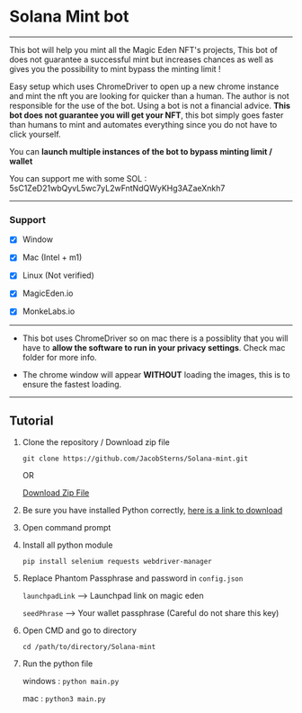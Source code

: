 # Solana Mint bot

---

This bot will help you mint all the Magic Eden NFT's projects, This bot of does not guarantee a successful mint but increases chances as well as gives you the possibility to mint bypass the minting limit !

Easy setup which uses ChromeDriver to open up a new chrome instance and mint the nft you are looking for quicker than a human. The author is not responsible for the use of the bot. Using a bot is not a financial advice.  **This bot does not guarantee you will get your NFT**, this bot simply goes faster than humans to mint and automates everything since you do not have to click yourself.

You can **launch multiple instances of the bot to bypass minting limit / wallet**

You can support me with some SOL : 5sC1ZeD21wbQyvL5wc7yL2wFntNdQWyKHg3AZaeXnkh7

---

### Support

-   [x] Window
-   [x] Mac (Intel + m1)
-   [x] Linux (Not verified)

-   [x] MagicEden.io
-   [x] MonkeLabs.io

---

-   This bot uses ChromeDriver so on mac there is a possiblity that you will have to **allow the software to run in your privacy settings**. Check mac folder for more info.

-   The chrome window will appear **WITHOUT** loading the images, this is to ensure the fastest loading.

---

## Tutorial

1. Clone the repository / Download zip file

    `git clone https://github.com/JacobSterns/Solana-mint.git`

    OR

    [Download Zip File](https://github.com/JacobSterns/Solana-mint/archive/refs/heads/main.zip)
    

2. Be sure you have installed Python correctly, [here is a link to download](https://www.python.org/downloads/)

2. Open command prompt

3. Install all python module

   `pip install selenium requests webdriver-manager`
   

4. Replace Phantom Passphrase and password in `config.json`

    `launchpadLink` --> Launchpad link on magic eden

    `seedPhrase` --> Your wallet passphrase (Careful do not share this key)

5. Open CMD and go to directory

    `cd /path/to/directory/Solana-mint`

6. Run the python file

    windows : `python main.py`

    mac : `python3 main.py`
